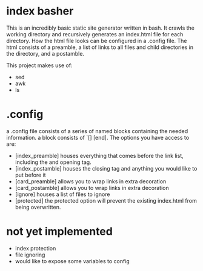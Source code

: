 # index basher
This is an incredibly basic static site generator written in bash. It crawls the working directory and recursively generates an index.html file for each directory. How the html file looks can be configured in a .config file. The html consists of a preamble, a list of links to all files and child directories in the directory, and a postamble.

This project makes use of:
- sed
- awk
- ls

# .config
a .config file consists of a series of named blocks containing the needed information. a block consists of `\[<name>\] <text> \[end\]. 
The options you have access to are:
- \[index_preamble\] houses everything that comes before the link list, including the <head></head> and opening <body> tag.
- \[index_postamble\] houses the closing </body> tag and anything you would like to put before it
- \[card_preamble\] allows you to wrap links in extra decoration
- \[card_postamble\] allows you to wrap links in extra decoration
- \[ignore\] houses a list of files to ignore
- \[protected\] the protected option will prevent the existing index.html from being overwritten.

# not yet implemented
- index protection
- file ignoring
- would like to expose some variables to config

